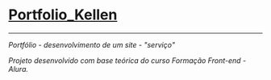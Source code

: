 # [Portfolio_Kellen](https://ktineu.github.io/Portfolio_Kellen/)

---
*Portfólio - desenvolvimento de um site - "serviço"*

*Projeto desenvolvido com base teórica do curso Formação Front-end - Alura.*
